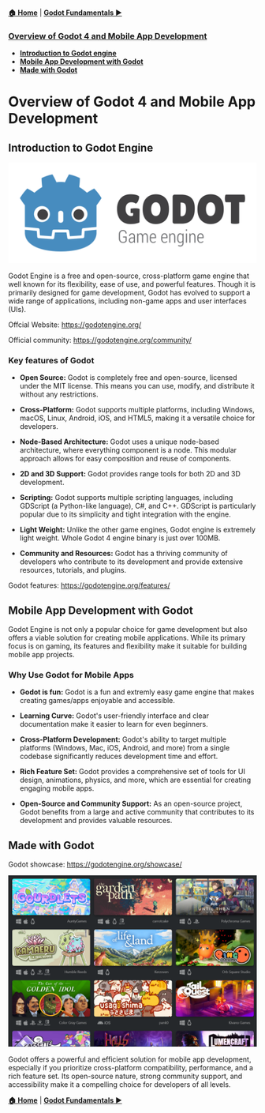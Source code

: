 [**🏠 Home**](../README.md) | [**Godot Fundamentals ▶️**](../02_Godot_Fundamentals/02_Godot_Fundamentals.md)


### [**Overview of Godot 4 and Mobile App Development**](#overview-of-godot-4-and-mobile-app-development-1)

- [**Introduction to Godot engine**](#introduction-to-godot-engine)
- [**Mobile App Development with Godot**](#mobile-app-development-with-godot)
- [**Made with Godot**](#made-with-godot)



# **Overview of Godot 4 and Mobile App Development**

## **Introduction to Godot Engine**

![godot](./img/Godot_logo.svg)

Godot Engine is a free and open-source, cross-platform game engine that well known for its flexibility, ease of use, and powerful features. Though it is primarily designed for game development, Godot has evolved to support a wide range of applications, including non-game apps and user interfaces (UIs). 

Offcial Website: https://godotengine.org/

Official community: https://godotengine.org/community/

### Key features of Godot

- **Open Source:** Godot is completely free and open-source, licensed under the MIT license. This means you can use, modify, and distribute it without any restrictions.

- **Cross-Platform:** Godot supports multiple platforms, including Windows, macOS, Linux, Android, iOS, and HTML5, making it a versatile choice for developers.

- **Node-Based Architecture:** Godot uses a unique node-based architecture, where everything component is a node. This modular approach allows for easy composition and reuse of components.

- **2D and 3D Support:** Godot provides range tools for both 2D and 3D development.

- **Scripting:** Godot supports multiple scripting languages, including GDScript (a Python-like language), C#, and C++. GDScript is particularly popular due to its simplicity and tight integration with the engine.

- **Light Weight:** Unlike the other game engines, Godot engine is extremely light weight. Whole Godot 4 engine binary is just over 100MB.

- **Community and Resources:** Godot has a thriving community of developers who contribute to its development and provide extensive resources, tutorials, and plugins.


Godot features: https://godotengine.org/features/

## **Mobile App Development with Godot**

Godot Engine is not only a popular choice for game development but also offers a viable solution for creating mobile applications. While its primary focus is on gaming, its features and flexibility make it suitable for building mobile app projects.

### Why Use Godot for Mobile Apps

- **Godot is fun:** Godot is a fun and extremly easy game engine that makes creating games/apps enjoyable and accessible.

- **Learning Curve:** Godot's user-friendly interface and clear documentation make it easier to learn for even beginners.

- **Cross-Platform Development:** Godot's ability to target multiple platforms (Windows, Mac, iOS, Android, and more) from a single codebase significantly reduces development time and effort.

- **Rich Feature Set:** Godot provides a comprehensive set of tools for UI design, animations, physics, and more, which are essential for creating engaging mobile apps.

- **Open-Source and Community Support:** As an open-source project, Godot benefits from a large and active community that contributes to its development and provides valuable resources.

## Made with Godot

Godot showcase: https://godotengine.org/showcase/

![made with godot](./img/madewithgodot.png)

Godot offers a powerful and efficient solution for mobile app development, especially if you prioritize cross-platform compatibility, performance, and a rich feature set. Its open-source nature, strong community support, and accessibility make it a compelling choice for developers of all levels.

[**🏠 Home**](../README.md) | [**Godot Fundamentals ▶️**](../02_Godot_Fundamentals/02_Godot_Fundamentals.md)